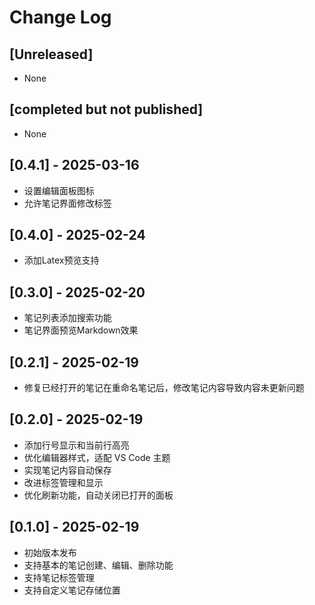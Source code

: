# Change Log

## [Unreleased]

- None

## [completed but not published]

- None

## [0.4.1] - 2025-03-16

- 设置编辑面板图标
- 允许笔记界面修改标签

## [0.4.0] - 2025-02-24

- 添加Latex预览支持

## [0.3.0] - 2025-02-20

- 笔记列表添加搜索功能
- 笔记界面预览Markdown效果

## [0.2.1] - 2025-02-19

- 修复已经打开的笔记在重命名笔记后，修改笔记内容导致内容未更新问题

## [0.2.0] - 2025-02-19

- 添加行号显示和当前行高亮
- 优化编辑器样式，适配 VS Code 主题
- 实现笔记内容自动保存
- 改进标签管理和显示
- 优化刷新功能，自动关闭已打开的面板

## [0.1.0] - 2025-02-19

- 初始版本发布
- 支持基本的笔记创建、编辑、删除功能
- 支持笔记标签管理
- 支持自定义笔记存储位置
